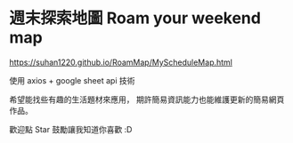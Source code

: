 # 週末探索地圖 Roam your weekend map

https://suhan1220.github.io/RoamMap/MyScheduleMap.html

使用 axios + google sheet api 技術

希望能找些有趣的生活題材來應用，
期許簡易資訊能力也能維護更新的簡易網頁作品。

歡迎點 Star 鼓勵讓我知道你喜歡 :D
